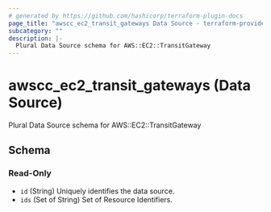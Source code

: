 ```yaml
---
# generated by https://github.com/hashicorp/terraform-plugin-docs
page_title: "awscc_ec2_transit_gateways Data Source - terraform-provider-awscc"
subcategory: ""
description: |-
  Plural Data Source schema for AWS::EC2::TransitGateway
---
```


# awscc_ec2_transit_gateways (Data Source)

Plural Data Source schema for AWS::EC2::TransitGateway



<!-- schema generated by tfplugindocs -->
## Schema

### Read-Only

- `id` (String) Uniquely identifies the data source.
- `ids` (Set of String) Set of Resource Identifiers.
